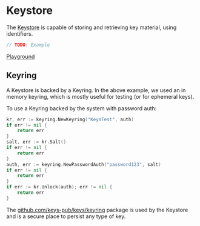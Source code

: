 # Keystore

The [Keystore](https://godoc.org/github.com/keys-pub/keys#Keystore) is capable
of storing and retrieving key material, using identifiers.

```go
// TODO: Example
```

[Playground](https://play.golang.org/)

## Keyring

A Keystore is backed by a Keyring. In the above example, we used an in memory
keyring, which is mostly useful for testing (or for ephemeral keys).

To use a Keyring backed by the system with password auth:

```go
kr, err := keyring.NewKeyring("KeysTest", auth)
if err != nil {
    return err
}
salt, err := kr.Salt()
if err != nil {
    return err
}
auth, err := keyring.NewPasswordAuth("password123", salt)
if err != nil {
    return err
}
if err := kr.Unlock(auth); err != nil {
    return err
}
```

The [github.com/keys-pub/keys/keyring](https://godoc.org/github.com/keys-pub/keys/keyring)
package is used by the Keystore and is a secure place to persist any type
of key.
